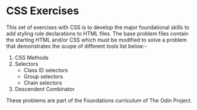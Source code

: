 # CSS Exercises

This set of exercises with CSS is to develop the major foundational skills to add styling rule declarations to HTML files. The base problem files contain the starting HTML and/or CSS which must be modified to solve a problem that demonstrates the scope of different tools list below:-

1. CSS Methods
2. Selectors
    - Class ID selectors
    - Group selectors
    - Chain selectors
3. Descendent Combinator

These problems are part of the Foundations curriculum of The Odin Project.
